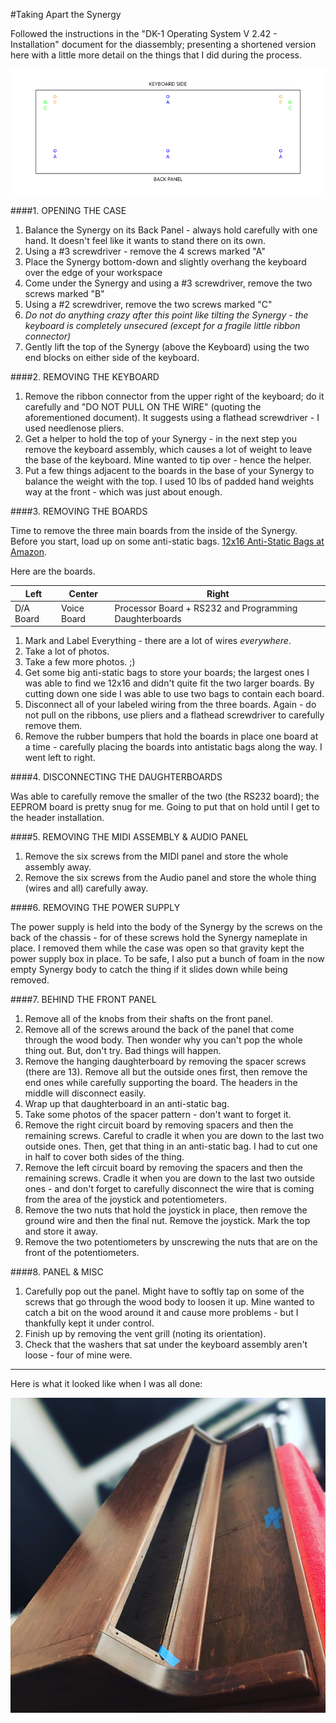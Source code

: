 #Taking Apart the Synergy

Followed the instructions in the "DK-1 Operating System V 2.42 - Installation" document for the diassembly; presenting a shortened version here with a little more detail on the things that I did during the process.

![Synergy Screws](screws.png)

####1. OPENING THE CASE

1. Balance the Synergy on its Back Panel - always hold carefully with one hand. It doesn't feel like it wants to stand there on its own.
2. Using a #3 screwdriver - remove the 4 screws marked "A"
3. Place the Synergy bottom-down and slightly overhang the keyboard over the edge of your workspace
4. Come under the Synergy and using a #3 screwdriver, remove the two screws marked "B"
5. Using a #2 screwdriver, remove the two screws marked "C"
6. *Do not do anything crazy after this point like tilting the Synergy - the keyboard is completely unsecured (except for a fragile little ribbon connector)*
7. Gently lift the top of the Synergy (above the Keyboard) using the two end blocks on either side of the keyboard.

####2. REMOVING THE KEYBOARD

1. Remove the ribbon connector from the upper right of the keyboard; do it carefully and "DO NOT PULL ON THE WIRE" (quoting the aforementioned document). It suggests using a flathead screwdriver - I used needlenose pliers.
2. Get a helper to hold the top of your Synergy - in the next step you remove the keyboard assembly, which causes a lot of weight to leave the base of the keyboard. Mine wanted to tip over - hence the helper.
3. Put a few things adjacent to the boards in the base of your Synergy to balance the weight with the top. I used 10 lbs of padded hand weights way at the front - which was just about enough.

####3. REMOVING THE BOARDS

Time to remove the three main boards from the inside of the Synergy. Before you start, load up on some anti-static bags. [12x16 Anti-Static Bags at Amazon](https://www.amazon.com/gp/product/B016WRZ3JW).

Here are the boards.

Left | Center | Right
--- | --- | ---
D/A Board | Voice Board | Processor Board + RS232 and Programming Daughterboards

1. Mark and Label Everything - there are a lot of wires *everywhere*.
2. Take a lot of photos. 
3. Take a few more photos. ;)
4. Get some big anti-static bags to store your boards; the largest ones I was able to find we 12x16 and didn't quite fit the two larger boards. By cutting down one side I was able to use two bags to contain each board.
5. Disconnect all of your labeled wiring from the three boards. Again - do not pull on the ribbons, use pliers and a flathead screwdriver to carefully remove them.
6. Remove the rubber bumpers that hold the boards in place one board at a time - carefully placing the boards into antistatic bags along the way. I went left to right.

####4. DISCONNECTING THE DAUGHTERBOARDS

Was able to carefully remove the smaller of the two (the RS232 board); the EEPROM board is pretty snug for me. Going to put that on hold until I get to the header installation.

####5. REMOVING THE MIDI ASSEMBLY & AUDIO PANEL

1. Remove the six screws from the MIDI panel and store the whole assembly away.
2. Remove the six screws from the Audio panel and store the whole thing (wires and all) carefully away.

####6. REMOVING THE POWER SUPPLY

The power supply is held into the body of the Synergy by the screws on the back of the chassis - for of these screws hold the Synergy nameplate in place. I removed them while the case was open so that gravity kept the power supply box in place. To be safe, I also put a bunch of foam in the now empty Synergy body to catch the thing if it slides down while being removed.

####7. BEHIND THE FRONT PANEL

1. Remove all of the knobs from their shafts on the front panel.
2. Remove all of the screws around the back of the panel that come through the wood body. Then wonder why you can't pop the whole thing out. But, don't try. Bad things will happen.
3. Remove the hanging daughterboard by removing the spacer screws (there are 13). Remove all but the outside ones first, then remove the end ones while carefully supporting the board. The headers in the middle will disconnect easily.
4. Wrap up that daughterboard in an anti-static bag.
5. Take some photos of the spacer pattern - don't want to forget it.
6. Remove the right circuit board by removing spacers and then the remaining screws. Careful to cradle it when you are down to the last two outside ones. Then, get that thing in an anti-static bag. I had to cut one in half to cover both sides of the thing.
7. Remove the left circuit board by removing the spacers and then the remaining screws. Cradle it when you are down to the last two outside ones - and don't forget to carefully disconnect the wire that is coming from the area of the joystick and potentiometers.
8. Remove the two nuts that hold the joystick in place, then remove the ground wire and then the final nut. Remove the joystick. Mark the top and store it away.
9. Remove the two potentiometers by unscrewing the nuts that are on the front of the potentiometers.

####8. PANEL & MISC

1. Carefully pop out the panel. Might have to softly tap on some of the screws that go through the wood body to loosen it up. Mine wanted to catch a bit on the wood around it and cause more problems - but I thankfully kept it under control.
2. Finish up by removing the vent grill (noting its orientation).
3. Check that the washers that sat under the keyboard assembly aren't loose - four of mine were.

---

Here is what it looked like when I was all done:

![Disassembled](disassembled.jpg)

